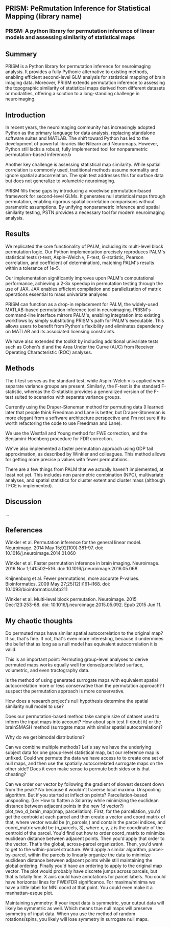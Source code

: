 ## PRISM: PeRmutation Inference for Statistical Mapping (library name)
### PRISM: A python library for permutation inference of linear models and assessing similarity of statistical maps

## Summary

PRISM is a Python library for permutation inference for neuroimaging analysis. It provides a fully Pythonic alternative to existing methods, enabling efficient second-level GLM analysis for statistical mapping of brain imaging data. Moreover, PRISM extends permutation inference to assessing the topographic similarity of statistical maps derived from different datasets or modalities, offering a solution to a long-standing challenge in neuroimaging. 

## Introduction

In recent years, the neuroimaging community has increasingly adopted Python as the primary language for data analysis, replacing standalone software suites and MATLAB. The shift toward Python has led to the development of powerful libraries like Nilearn and Neuromaps. However, Python still lacks a robust, fully implemented tool for nonparametric permutation-based inference.b

Another key challenge is assessing statistical map similarity. While spatial correlation is commonly used, traditional methods assume normality and ignore spatial autocorrelation. The spin test addresses this for surface data but does not generalize to volumetric neuroimaging.

PRISM fills these gaps by introducing a voxelwise permutation-based framework for second-level GLMs. It generates null statistical maps through permutation, enabling rigorous spatial correlation comparisons without parametric assumptions. By unifying nonparametric inference and spatial similarity testing, PSTN provides a necessary tool for modern neuroimaging analysis.

## Results

We replicated the core functionality of PALM, including its multi-level block permutation logic. Our Python implementation precisely reproduces PALM's statistical tests (t-test, Aspin–Welch v, F-test, G-statistic, Pearson correlation, and coefficient of determination), matching PALM's results within a tolerance of 1e-5.

Our implementation significantly improves upon PALM's computational performance, achieving a 2-3x speedup in permutation testing through the use of JAX. JAX enables efficient compilation and parallelization of matrix operations essential to mass univariate analyses.

PRISM can function as a drop-in replacement for PALM, the widely-used MATLAB-based permutation inference tool in neuroimaging. PRISM's command-line interface mirrors PALM's, enabling integration into existing workflows by simply substituting PRISM's path for PALM's executable. This allows users to benefit from Python's flexibility and eliminates dependency on MATLAB and its associated licensing constraints.

We have also extended the toolkit by including additional univariate tests such as Cohen's d and the Area Under the Curve (AUC) from Receiver Operating Characteristic (ROC) analyses.

## Methods

The t-test serves as the standard test, while Aspin–Welch v is applied when separate variance groups are present. Similarly, the F-test is the standard F-statistic, whereas the G-statistic provides a generalized version of the F-test suited to scenarios with separate variance groups.

Currently using the Draper-Stoneman method for permuting data (I learned later that people think Freedman and Lane is better, but Draper-Stoneman is more elegant from a software architecture perspective and I'm not sure if its worth refactoring the code to use Freedman and Lane).

We use the Westfall and Young method for FWE correction, and the Benjamini-Hochberg procedure for FDR correction. 

We've also implemented a faster permutation approach using GDP tail approximation, as described by Winkler and colleagues. This method allows for getting more precise p values with fewer permutations.

There are a few things from PALM that we actually haven't implemented, at least not yet. This includes non parametric combination (NPC), multivariate analyses, and spatial statistics for cluster extent and cluster mass (although TFCE is implemented).

## Discussion

...

## References 

Winkler et al. Permutation inference for the general linear model. Neuroimage. 2014 May 15;92(100):381-97. doi: 10.1016/j.neuroimage.2014.01.060

Winkler et al. Faster permutation inference in brain imaging. Neuroimage. 2016 Nov 1;141:502–516. doi: 10.1016/j.neuroimage.2016.05.068

Knijnenburg et al. Fewer permutations, more accurate P-values. Bioinformatics. 2009 May 27;25(12):i161–i168. doi: 10.1093/bioinformatics/btp211

Winkler et al. Multi-level block permutation. Neuroimage. 2015 Dec:123:253-68. doi: 10.1016/j.neuroimage.2015.05.092. Epub 2015 Jun 11.

## My chaotic thoughts

Do permuted maps have similar spatial autocorrelation to the original map? If so, that's fine. If not, that's even more interesting, because it undermines the belief that as long as a null model has equivalent autocorrelation it is valid.

This is an important point: Permuting group-level analyses to derive permuted maps works equally well for dense/parcellated surface, volumetric, and even tractography data. 

Is the method of using generated surrogate maps with equivalent spatial autocorrelation more or less conservative than the permutation approach? I suspect the permutation approach is more conservative.

How does a research project's null hypothesis determine the spatial similarity null model to use?

Does our permutation-based method take sample size of dataset used to inform the input maps into account? How about spin test (I doubt it) or the brainSMASH method (surrogate maps with similar spatial autocorrelation)?

Why do we get bimodal distributions?

Can we combine multiple methods? Let's say we have the underlying subject data for one group-level statistical map, but our reference map is unfixed. Could we permute the data we have access to to create one set of null maps, and then use the spatially autocorrelated surrogate maps on the other side? Does it even make sense to permute both sides or is that cheating?

Can we order our vector by following the gradient of slowest descent down from the peak? No because it wouldn't traverse local maxima. Unspooling algorithm. But if you started at inflection points? Parcellation-based unspooling. (I.e: How to flatten a 3d array while minimizing the euclidean distance between adjacent points in the new 1d vector?) plot_two_d_brain_map(map, parcellation). First, for the parcellation, you'd get the centroid at each parcel and then create a vector and coord matrix of that, where vector would be (n_parcels,) and contain the parcel indices, and coord_matrix would be (n_parcels, 3), where x, y, z is the coordinate of the centroid of the parcel. You'd find out how to order coord_matrix to minimize euclidean distance between adjacent points. Then you'd apply that order to the vector. That's the global, across-parcel organization.
Then, you'd want to get to the within-parcel structure. We'd apply a similar algorithm, parcel-by-parcel, within the parcels to linearly organize the data to minimize euclidean distance between adjacent points while still maintaining the global ordering. Finally you'd have an ordering to apply to the original map vector. The plot would probably have discrete jumps across parcels, but that is totally fine. X axis could have annotations for parcel labels. You could have horizontal lines for FWE/FDR significance. For maxima/minima we have a little label for MNI coord at that point. You could even make it a manhattan-esque plot.

Maintaining symmetry: If your input data is symmetric, your output data will likely be symmetric as well. Which means true null maps will preserve symmetry of input data. When you use the method of random rotations/spins, you likely will lose symmetry in surrogate null maps.